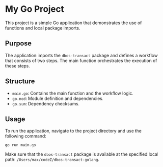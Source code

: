 # My Go Project

This project is a simple Go application that demonstrates the use of functions and local package imports.

## Purpose

The application imports the `dbos-transact` package and defines a workflow that consists of two steps. The main function orchestrates the execution of these steps.

## Structure

- `main.go`: Contains the main function and the workflow logic.
- `go.mod`: Module definition and dependencies.
- `go.sum`: Dependency checksums.

## Usage

To run the application, navigate to the project directory and use the following command:

```
go run main.go
```

Make sure that the `dbos-transact` package is available at the specified local path: `/Users/max/codeZ/dbos-transact-golang`.